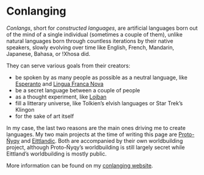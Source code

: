 # Conlanging

*Conlangs*, short for *constructed languages*, are artificial
languages born out of the mind of a single individual (sometimes a
couple of them), unlike natural languages born through countless
iterations by their native speakers, slowly evolving over time like
English, French, Mandarin, Japanese, Bahasa, or !Xhosa did.

They can serve various goals from their creators:
- be spoken by as many people as possible as a neutral language, like
  [Esperanto](https://en.wikipedia.org/wiki/Esperanto) and [Lingua
  Franca Nova](https://elefen.org)
- be a secret language between a couple of people
- as a thought experiment, like [Lojban](https://en.wikipedia.org/wiki/Lojban)
- fill a litterary universe, like Tolkien’s elvish languages or Star
  Trek’s Klingon
- for the sake of art itself

In my case, the last two reasons are the main ones driving me to
create languages. My two main projects at the time of writing this
page are [Proto-Ñyqy](https://conlang.phundrak.com/proto-nyqy) and
[Eittlandic](https://conlang.phundrak.com/eittlandic). Both are
accompanied by their own worldbuilding project, although Proto-Ñyqy’s
worldbuilding is still largely secret while Eittland’s worldbuilding
is mostly public.

More information can be found on my [conlanging
website](https://conlang.phundrak.com/eittlandic.html).
